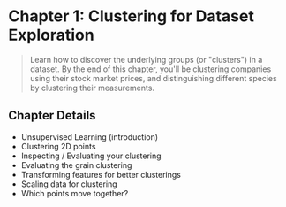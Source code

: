 # Chapter 1:  Clustering for Dataset Exploration

> Learn how to discover the underlying groups (or "clusters") in a dataset. By the end of this chapter, you'll be clustering companies using their stock market prices, and distinguishing different species by clustering their measurements.

## Chapter Details

* Unsupervised Learning (introduction)
* Clustering 2D points
* Inspecting / Evaluating your clustering
* Evaluating the grain clustering
* Transforming features for better clusterings
* Scaling data for clustering
* Which points move together?
